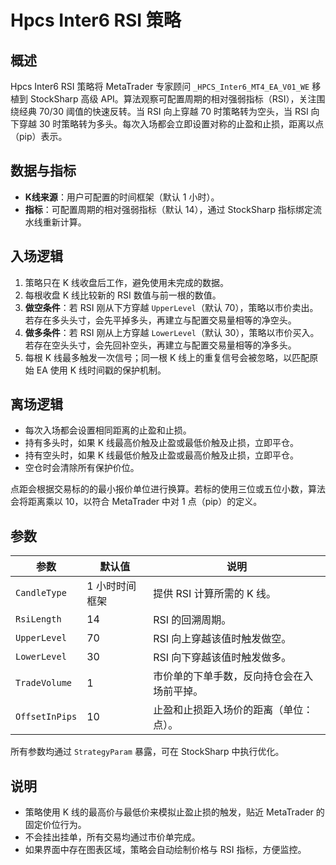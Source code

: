 # Hpcs Inter6 RSI 策略

## 概述
Hpcs Inter6 RSI 策略将 MetaTrader 专家顾问 `_HPCS_Inter6_MT4_EA_V01_WE` 移植到 StockSharp 高级 API。算法观察可配置周期的相对强弱指标（RSI），关注围绕经典 70/30 阈值的快速反转。当 RSI 向上穿越 70 时策略转为空头，当 RSI 向下穿越 30 时策略转为多头。每次入场都会立即设置对称的止盈和止损，距离以点（pip）表示。

## 数据与指标
- **K线来源**：用户可配置的时间框架（默认 1 小时）。
- **指标**：可配置周期的相对强弱指标（默认 14），通过 StockSharp 指标绑定流水线重新计算。

## 入场逻辑
1. 策略只在 K 线收盘后工作，避免使用未完成的数据。
2. 每根收盘 K 线比较新的 RSI 数值与前一根的数值。
3. **做空条件**：若 RSI 刚从下方穿越 `UpperLevel`（默认 70），策略以市价卖出。若存在多头头寸，会先平掉多头，再建立与配置交易量相等的净空头。
4. **做多条件**：若 RSI 刚从上方穿越 `LowerLevel`（默认 30），策略以市价买入。若存在空头头寸，会先回补空头，再建立与配置交易量相等的净多头。
5. 每根 K 线最多触发一次信号；同一根 K 线上的重复信号会被忽略，以匹配原始 EA 使用 K 线时间戳的保护机制。

## 离场逻辑
- 每次入场都会设置相同距离的止盈和止损。
- 持有多头时，如果 K 线最高价触及止盈或最低价触及止损，立即平仓。
- 持有空头时，如果 K 线最低价触及止盈或最高价触及止损，立即平仓。
- 空仓时会清除所有保护价位。

点距会根据交易标的的最小报价单位进行换算。若标的使用三位或五位小数，算法会将距离乘以 10，以符合 MetaTrader 中对 1 点（pip）的定义。

## 参数
| 参数 | 默认值 | 说明 |
|------|--------|------|
| `CandleType` | 1 小时时间框架 | 提供 RSI 计算所需的 K 线。 |
| `RsiLength` | 14 | RSI 的回溯周期。 |
| `UpperLevel` | 70 | RSI 向上穿越该值时触发做空。 |
| `LowerLevel` | 30 | RSI 向下穿越该值时触发做多。 |
| `TradeVolume` | 1 | 市价单的下单手数，反向持仓会在入场前平掉。 |
| `OffsetInPips` | 10 | 止盈和止损距入场价的距离（单位：点）。 |

所有参数均通过 `StrategyParam` 暴露，可在 StockSharp 中执行优化。

## 说明
- 策略使用 K 线的最高价与最低价来模拟止盈止损的触发，贴近 MetaTrader 的固定价位行为。
- 不会挂出挂单，所有交易均通过市价单完成。
- 如果界面中存在图表区域，策略会自动绘制价格与 RSI 指标，方便监控。
